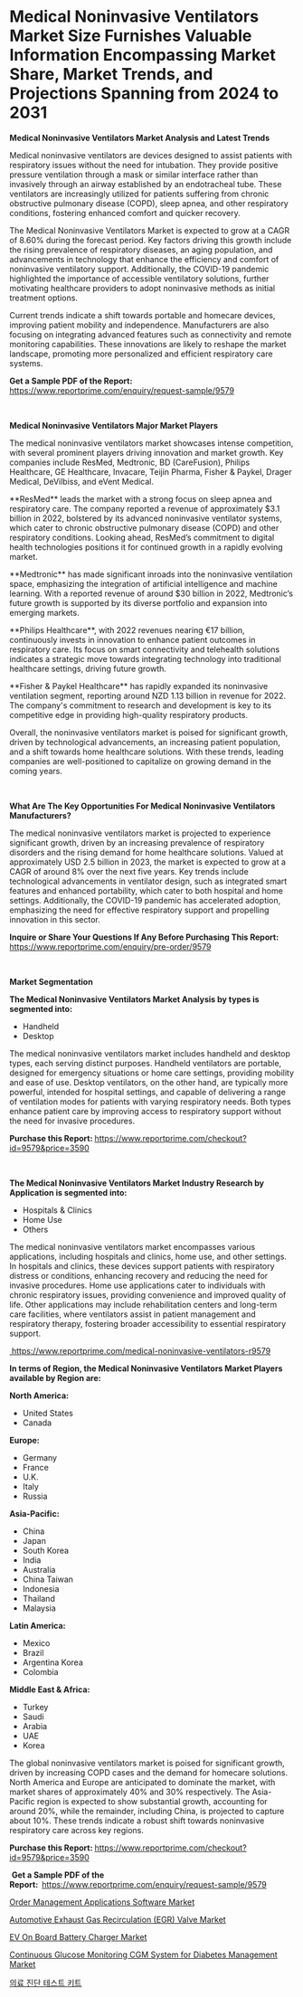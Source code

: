<p><h1>Medical Noninvasive Ventilators Market Size Furnishes Valuable Information Encompassing Market Share, Market Trends, and Projections Spanning from 2024 to 2031</h1></p><p><strong>Medical Noninvasive Ventilators Market Analysis and Latest Trends</strong></p>
<p><p>Medical noninvasive ventilators are devices designed to assist patients with respiratory issues without the need for intubation. They provide positive pressure ventilation through a mask or similar interface rather than invasively through an airway established by an endotracheal tube. These ventilators are increasingly utilized for patients suffering from chronic obstructive pulmonary disease (COPD), sleep apnea, and other respiratory conditions, fostering enhanced comfort and quicker recovery.</p><p>The Medical Noninvasive Ventilators Market is expected to grow at a CAGR of 8.60% during the forecast period. Key factors driving this growth include the rising prevalence of respiratory diseases, an aging population, and advancements in technology that enhance the efficiency and comfort of noninvasive ventilatory support. Additionally, the COVID-19 pandemic highlighted the importance of accessible ventilatory solutions, further motivating healthcare providers to adopt noninvasive methods as initial treatment options.</p><p>Current trends indicate a shift towards portable and homecare devices, improving patient mobility and independence. Manufacturers are also focusing on integrating advanced features such as connectivity and remote monitoring capabilities. These innovations are likely to reshape the market landscape, promoting more personalized and efficient respiratory care systems.</p></p>
<p><strong>Get a Sample PDF of the Report:&nbsp;</strong> <a href="https://www.reportprime.com/enquiry/request-sample/9579">https://www.reportprime.com/enquiry/request-sample/9579</a></p>
<p>&nbsp;</p>
<p><strong>Medical Noninvasive Ventilators Major Market Players</strong></p>
<p><p>The medical noninvasive ventilators market showcases intense competition, with several prominent players driving innovation and market growth. Key companies include ResMed, Medtronic, BD (CareFusion), Philips Healthcare, GE Healthcare, Invacare, Teijin Pharma, Fisher & Paykel, Drager Medical, DeVilbiss, and eVent Medical.</p><p>**ResMed** leads the market with a strong focus on sleep apnea and respiratory care. The company reported a revenue of approximately $3.1 billion in 2022, bolstered by its advanced noninvasive ventilator systems, which cater to chronic obstructive pulmonary disease (COPD) and other respiratory conditions. Looking ahead, ResMed’s commitment to digital health technologies positions it for continued growth in a rapidly evolving market.</p><p>**Medtronic** has made significant inroads into the noninvasive ventilation space, emphasizing the integration of artificial intelligence and machine learning. With a reported revenue of around $30 billion in 2022, Medtronic’s future growth is supported by its diverse portfolio and expansion into emerging markets.</p><p>**Philips Healthcare**, with 2022 revenues nearing €17 billion, continuously invests in innovation to enhance patient outcomes in respiratory care. Its focus on smart connectivity and telehealth solutions indicates a strategic move towards integrating technology into traditional healthcare settings, driving future growth.</p><p>**Fisher & Paykel Healthcare** has rapidly expanded its noninvasive ventilation segment, reporting around NZD 1.13 billion in revenue for 2022. The company's commitment to research and development is key to its competitive edge in providing high-quality respiratory products.</p><p>Overall, the noninvasive ventilators market is poised for significant growth, driven by technological advancements, an increasing patient population, and a shift towards home healthcare solutions. With these trends, leading companies are well-positioned to capitalize on growing demand in the coming years.</p></p>
<p>&nbsp;</p>
<p><strong>What Are The Key Opportunities For Medical Noninvasive Ventilators Manufacturers?</strong></p>
<p><p>The medical noninvasive ventilators market is projected to experience significant growth, driven by an increasing prevalence of respiratory disorders and the rising demand for home healthcare solutions. Valued at approximately USD 2.5 billion in 2023, the market is expected to grow at a CAGR of around 8% over the next five years. Key trends include technological advancements in ventilator design, such as integrated smart features and enhanced portability, which cater to both hospital and home settings. Additionally, the COVID-19 pandemic has accelerated adoption, emphasizing the need for effective respiratory support and propelling innovation in this sector.</p></p>
<p><strong>Inquire or Share Your Questions If Any Before Purchasing This Report:</strong> <a href="https://www.reportprime.com/enquiry/pre-order/9579">https://www.reportprime.com/enquiry/pre-order/9579</a></p>
<p>&nbsp;</p>
<p><strong>Market Segmentation</strong></p>
<p><strong>The Medical Noninvasive Ventilators Market Analysis by types is segmented into:</strong></p>
<p><ul><li>Handheld</li><li>Desktop</li></ul></p>
<p><p>The medical noninvasive ventilators market includes handheld and desktop types, each serving distinct purposes. Handheld ventilators are portable, designed for emergency situations or home care settings, providing mobility and ease of use. Desktop ventilators, on the other hand, are typically more powerful, intended for hospital settings, and capable of delivering a range of ventilation modes for patients with varying respiratory needs. Both types enhance patient care by improving access to respiratory support without the need for invasive procedures.</p></p>
<p><strong>Purchase this Report:&nbsp;</strong><a href="https://www.reportprime.com/checkout?id=9579&price=3590">https://www.reportprime.com/checkout?id=9579&price=3590</a></p>
<p>&nbsp;</p>
<p><strong>The Medical Noninvasive Ventilators Market Industry Research by Application is segmented into:</strong></p>
<p><ul><li>Hospitals & Clinics</li><li>Home Use</li><li>Others</li></ul></p>
<p><p>The medical noninvasive ventilators market encompasses various applications, including hospitals and clinics, home use, and other settings. In hospitals and clinics, these devices support patients with respiratory distress or conditions, enhancing recovery and reducing the need for invasive procedures. Home use applications cater to individuals with chronic respiratory issues, providing convenience and improved quality of life. Other applications may include rehabilitation centers and long-term care facilities, where ventilators assist in patient management and respiratory therapy, fostering broader accessibility to essential respiratory support.</p></p>
<p><a href="https://www.reportprime.com/medical-noninvasive-ventilators-r9579">&nbsp;https://www.reportprime.com/medical-noninvasive-ventilators-r9579</a></p>
<p><strong>In terms of Region, the Medical Noninvasive Ventilators Market Players available by Region are:</strong></p>
<p>
    <p> <strong> North America: </strong>
        <ul>
            <li>United States</li>
            <li>Canada</li>
        </ul>
        </p> 
    <p> <strong> Europe: </strong>
        <ul>
            <li>Germany</li>
            <li>France</li>
            <li>U.K.</li>
            <li>Italy</li>
            <li>Russia</li>
        </ul>
        </p> 
    <p> <strong> Asia-Pacific: </strong>
        <ul>
            <li>China</li>
            <li>Japan</li>
            <li>South Korea</li>
            <li>India</li>
            <li>Australia</li>
            <li>China Taiwan</li>
            <li>Indonesia</li>
            <li>Thailand</li>
            <li>Malaysia</li>
        </ul>
        </p> 
    <p> <strong> Latin America: </strong>
        <ul>
            <li>Mexico</li>
            <li>Brazil</li>
            <li>Argentina Korea</li>
            <li>Colombia</li>
        </ul>
        </p> 
    <p> <strong> Middle East & Africa: </strong>
        <ul>
            <li>Turkey</li>
            <li>Saudi</li>
            <li>Arabia</li>
            <li>UAE</li>
            <li>Korea</li>
        </ul>
    </p>
    </p>
<p><p>The global noninvasive ventilators market is poised for significant growth, driven by increasing COPD cases and the demand for homecare solutions. North America and Europe are anticipated to dominate the market, with market shares of approximately 40% and 30% respectively. The Asia-Pacific region is expected to show substantial growth, accounting for around 20%, while the remainder, including China, is projected to capture about 10%. These trends indicate a robust shift towards noninvasive respiratory care across key regions.</p></p>
<p><strong>Purchase this Report: </strong><a href="https://www.reportprime.com/checkout?id=9579&price=3590">https://www.reportprime.com/checkout?id=9579&price=3590</a></p>
<p>&nbsp;<strong>Get a Sample PDF of the Report:&nbsp;&nbsp;</strong><a href="https://www.reportprime.com/enquiry/request-sample/9579">https://www.reportprime.com/enquiry/request-sample/9579</a></p>
<p><strong></strong></p>
<p><p><a href="https://medium.com/@diane.macle6776/the-order-management-applications-software-industry-analysis-report-offers-a-comprehensive-and-7a64e323310f">Order Management Applications Software Market</a></p><p><a href="https://issuu.com/reportprime-2/docs/automotive-exhaust-gas-recirculatio_43afbbf68267e6">Automotive Exhaust Gas Recirculation (EGR) Valve Market</a></p><p><a href="https://issuu.com/reportprime-2/docs/ev-on-board-battery-charger-market-_0e73ac852e2509">EV On Board Battery Charger Market</a></p><p><a href="https://github.com/gailasejs/Market-Research-Report-List-1/blob/main/continuous-glucose-monitoring-cgm-system-for-diabetes-management-market.md">Continuous Glucose Monitoring CGM System for Diabetes Management Market</a></p><p><a href="https://medium.com/@feliciasummers98/medical-diagnostic-testing-kit-market-%EC%9D%98-%EA%B8%80%EB%A1%9C%EB%B2%8C-%EC%8B%9C%EC%9E%A5-%EA%B0%9C%EC%9A%94%EB%8A%94-%EC%A0%84-%EC%84%B8%EA%B3%84-%EB%B0%8F-%EC%A3%BC%EC%9A%94-%EC%8B%9C%EC%9E%A5%EC%9D%98-%EC%82%B0%EC%97%85%EC%97%90-%EC%98%81%ED%96%A5%EC%9D%84-%EB%AF%B8%EC%B9%98%EB%8A%94-%EC%A3%BC%EC%9A%94-%ED%8A%B8%EB%A0%8C%EB%93%9C%EC%97%90-%EB%8C%80%ED%95%9C-%EB%8F%85%ED%8A%B9%ED%95%9C-%EA%B4%80%EC%A0%90%EC%9D%84-218b83d23e9a">의료 진단 테스트 키트</a></p></p>